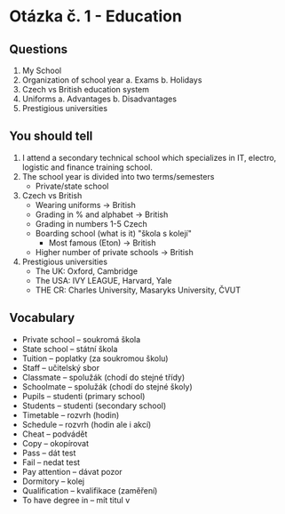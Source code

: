 # Otázka č. 1 - Education

## Questions

1. My School
2. Organization of school year
   a. Exams
   b. Holidays
3. Czech vs British education system
4. Uniforms 
   a. Advantages
   b. Disadvantages
5. Prestigious universities

## You should tell

1. I attend a secondary technical school which specializes in IT, electro, logistic and finance training school.
2. The school year is divided into two terms/semesters
   - Private/state school
3. Czech vs British
   - Wearing uniforms -> British
   - Grading in % and alphabet -> British
   - Grading in numbers 1-5 Czech
   - Boarding school (what is it) "škola s kolejí"
     - Most famous (Eton) -> British
   - Higher number of private schools -> British
4. Prestigious universities
   - The UK: Oxford, Cambridge
   - The USA: IVY LEAGUE, Harvard, Yale
   - THE CR: Charles University, Masaryks University, ČVUT

## Vocabulary

- Private school – soukromá škola
- State school – státní škola
- Tuition – poplatky (za soukromou školu)
- Staff – učitelský sbor
- Classmate – spolužák (chodí do stejné třídy)
- Schoolmate – spolužák (chodí do stejné školy)
- Pupils – studenti (primary school)
- Students – studenti (secondary school)
- Timetable – rozvrh (hodin)
- Schedule – rozvrh (hodin ale i akcí)
- Cheat – podvádět
- Copy – okopírovat
- Pass – dát test
- Fail – nedat test
- Pay attention – dávat pozor
- Dormitory – kolej
- Qualification – kvalifikace (zaměření)
- To have degree in – mít titul v